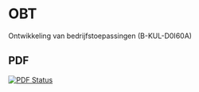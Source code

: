 OBT
===

Ontwikkeling van bedrijfstoepassingen (B-KUL-D0I60A)

## PDF

[![PDF Status](https://www.sharelatex.com/github/repos/KULeuven-CS/OBT/builds/latest/badge.svg)](https://www.sharelatex.com/github/repos/KULeuven-CS/OBT/builds/latest/output.pdf)
